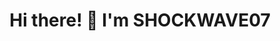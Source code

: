 <h1 align="center">Hi there! 👋 I'm SHOCKWAVE07</h1>
<!--
**SHOCKWAVE07/SHOCKWAVE07** is a ✨ _special_ ✨ repository because its `README.md` (this file) appears on your GitHub profile.

Here are some ideas to get you started:

- 🔭 I’m currently working on ...
- 🌱 I’m currently learning ...
- 👯 I’m looking to collaborate on ...
- 🤔 I’m looking for help with ...
- 💬 Ask me about ...
- 📫 How to reach me: ...
- 😄 Pronouns: ...
- ⚡ Fun fact: ...
-->

<p align="center">
  <img src="https://github.com/SHOCKWAVE07/SHOCKWAVE07/blob/main/assets/data-science.png" alt="Data Science" width="200" height="200">
  <img src="https://github.com/SHOCKWAVE07/SHOCKWAVE07/blob/main/assets/machine-learning.png" alt="Machine Learning" width="200" height="200">
  <img src="https://github.com/SHOCKWAVE07/SHOCKWAVE07/blob/main/assets/web-development.png" alt="Web Development" width="200" height="200">
</p>

<p align="center">Passionate about Data Science, Machine Learning, and Web Development.</p>

<h3 align="center">Tech Stack</h3>
<p align="center">
  <img src="https://github.com/SHOCKWAVE07/SHOCKWAVE07/blob/main/assets/python.png" alt="Python" width="50" height="50">
  <img src="https://github.com/SHOCKWAVE07/SHOCKWAVE07/blob/main/assets/flask.png" alt="Flask" width="50" height="50">
  <img src="https://github.com/SHOCKWAVE07/SHOCKWAVE07/blob/main/assets/javascript.png" alt="JavaScript" width="50" height="50">
  <img src="https://github.com/SHOCKWAVE07/SHOCKWAVE07/blob/main/assets/sql.png" alt="SQL" width="50" height="50">
</p>

- 🌱 Currently learning and exploring new concepts in Data Science and Machine Learning.
- 👯 Looking to collaborate on projects related to Data Science and Web Development.
- 💡 Passionate about building impactful and innovative solutions using cutting-edge technologies.
- 📫 How to reach me: [your-email@example.com](mailto:varunraskar22@gmail.com)

Let's connect and collaborate! Feel free to reach out to me. 😄

